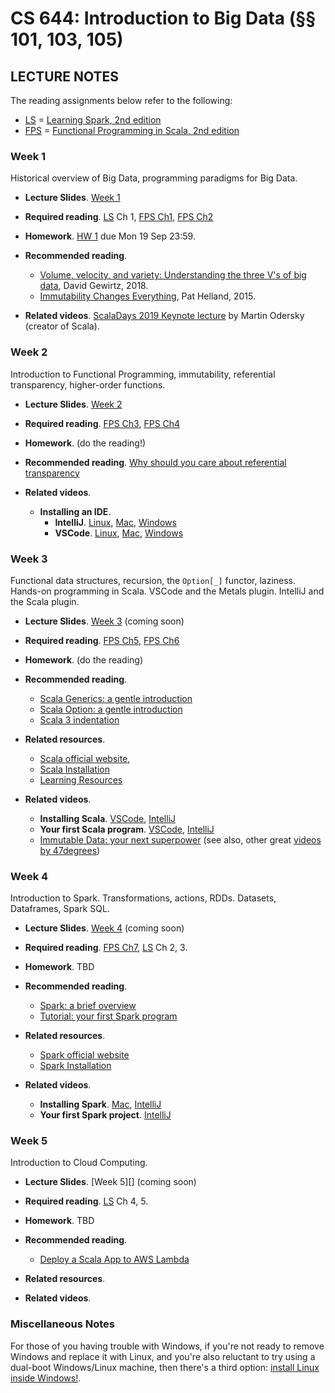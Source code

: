 # CS 644: Introduction to Big Data (§§ 101, 103, 105)

## LECTURE NOTES

The reading assignments below refer to the following:

+  [LS][] = [Learning Spark, 2nd edition](https://pages.databricks.com/rs/094-YMS-629/images/LearningSpark2.0.pdf)
+  [FPS][] = [Functional Programming in Scala, 2nd edition](https://livebook.manning.com/book/functional-programming-in-scala-second-edition)


### Week 1

Historical overview of Big Data, programming paradigms for Big Data.

+  **Lecture Slides**. [Week 1][]
+  **Required reading**. [LS][] Ch 1, [FPS Ch1][], [FPS Ch2][]
+  **Homework**. [HW 1][] due Mon 19 Sep 23:59.

+  **Recommended reading**.
   +  [Volume, velocity, and variety: Understanding the three V's of big data][], David Gewirtz, 2018.
   +  [Immutability Changes Everything][], Pat Helland, 2015.
+  **Related videos**. [ScalaDays 2019 Keynote lecture](https://youtu.be/_Rnrx2lo9cw) by Martin Odersky (creator of Scala).

### Week 2

Introduction to Functional Programming, immutability, referential transparency, higher-order functions.

+  **Lecture Slides**. [Week 2][]
+  **Required reading**. [FPS Ch3][], [FPS Ch4][]
+  **Homework**. (do the reading!)

+  **Recommended reading**. [Why should you care about referential transparency](https://blog.rockthejvm.com/referential-transparency/)
+  **Related videos**.
   +  **Installing an IDE**.
      +  **IntelliJ**. [Linux](https://youtu.be/cE4ZvjFkaHM), [Mac](https://youtu.be/5UDILzNBsRE), [Windows](https://youtu.be/AjpONViwMFU)
      +  **VSCode**. [Linux](https://youtu.be/Ayods37tM1s), [Mac](https://youtu.be/5UDILzNBsRE), [Windows](https://youtu.be/V3o57MU5eoE)


### Week 3

Functional data structures, recursion, the `Option[_]` functor, laziness. Hands-on programming in Scala. VSCode and the Metals plugin. IntelliJ and the Scala plugin.

+  **Lecture Slides**. [Week 3][] (coming soon)
+  **Required reading**. [FPS Ch5][], [FPS Ch6][]
+  **Homework**. (do the reading)

+  **Recommended reading**.
   +  [Scala Generics: a gentle introduction](https://blog.rockthejvm.com/scala-generics/)
   +  [Scala Option: a gentle introduction](https://blog.rockthejvm.com/scala-option/)
   +  [Scala 3 indentation](https://blog.rockthejvm.com/scala-3-indentation/)
+  **Related resources**.
   +  [Scala official website](https://www.scala-lang.org/), 
   +  [Scala Installation](https://docs.scala-lang.org/getting-started/index.html)
   +  [Learning Resources](https://docs.scala-lang.org/)
+  **Related videos**.
   +  **Installing Scala**. [VSCode](https://youtu.be/iATmBDxlYAA), [IntelliJ](https://youtu.be/LWojiAi8PKQ)
   +  **Your first Scala program**. [VSCode](https://youtu.be/uVMGPrH5_Uc), [IntelliJ](https://youtu.be/7kfX1mg079g)
   +  [Immutable Data: your next superpower](https://youtu.be/0cjpBVNNSf0) (see also, other great [videos by 47degrees](https://www.youtube.com/c/47deg/videos))


### Week 4

Introduction to Spark. Transformations, actions, RDDs.  Datasets, Dataframes, Spark SQL.

+  **Lecture Slides**. [Week 4][] (coming soon)
+  **Required reading**. [FPS Ch7][], [LS][] Ch 2, 3.
+  **Homework**. TBD

+  **Recommended reading**.
   +  [Spark: a brief overview](../handouts/Slides_8-Steps-V2.pdf)
   +  [Tutorial: your first Spark program](https://www.47deg.com/blog/using-scala-3-with-spark/https://www.47deg.com/blog/using-scala-3-with-spark/)
+  **Related resources**.
   +  [Spark official website](https://spark.apache.org/)
   +  [Spark Installation](https://spark.apache.org/downloads.html)
+  **Related videos**.
   +  **Installing Spark**. [Mac](https://youtu.be/6c1uP_UbuBg), [IntelliJ](https://youtu.be/UxeRRAsvDH4)
   +  **Your first Spark project**. [IntelliJ](https://youtu.be/faCaudZNb9w)


### Week 5

Introduction to Cloud Computing.

+  **Lecture Slides**. [Week 5][] (coming soon)
+  **Required reading**.  [LS][] Ch 4, 5.
+  **Homework**. TBD

+  **Recommended reading**.
   +  [Deploy a Scala App to AWS Lambda](https://blog.rockthejvm.com/lambda/)
+  **Related resources**.
+  **Related videos**.
   

### Miscellaneous Notes

For those of you having trouble with Windows, if you're not ready to remove Windows and replace it with Linux, and you're also reluctant to try using a dual-boot Windows/Linux machine, then there's a third option: [install Linux inside Windows!](https://youtu.be/v1JVqd8M3Yc).



[3V]: https://www.zdnet.com/article/volume-velocity-and-variety-understanding-the-three-vs-of-big-data/
[final exams]: https://www5.njit.edu/registrar/exams/finalexams.php

[FPS]: https://livebook.manning.com/book/functional-programming-in-scala-second-edition/
[FPS Ch1]: https://livebook.manning.com/book/functional-programming-in-scala-second-edition/chapter-1/v-6/
[FPS Ch2]: https://livebook.manning.com/book/functional-programming-in-scala-second-edition/chapter-2/v-6/
[FPS Ch3]: https://livebook.manning.com/book/functional-programming-in-scala-second-edition/chapter-3/v-6/
[FPS Ch4]: https://livebook.manning.com/book/functional-programming-in-scala-second-edition/chapter-4/v-6/
[FPS Ch5]: https://livebook.manning.com/book/functional-programming-in-scala-second-edition/chapter-5/v-6/

[FPS Ch6]: https://livebook.manning.com/book/functional-programming-in-scala-second-edition/chapter-6/v-6/
[FPS Ch7]: https://livebook.manning.com/book/functional-programming-in-scala-second-edition/chapter-7/v-6/
[FPS Ch8]: https://livebook.manning.com/book/functional-programming-in-scala-second-edition/chapter-8/v-6/


<!-- HW LINKS -->
[Gradescope]: https://www.gradescope.com/courses/441050

[HW 1]: https://www.gradescope.com/
[ICE]: https://www.cidrdb.org/cidr2015/Papers/CIDR15_Paper16.pdf
[Immutability Changes Everything]: https://www.cidrdb.org/cidr2015/Papers/CIDR15_Paper16.pdf

[KUPF]: https://goo.gl/maps/GjhP3cjrMAJSzVFt5
[KUPF 202]: https://goo.gl/maps/GjhP3cjrMAJSzVFt5

[LS]: https://pages.databricks.com/rs/094-YMS-629/images/LearningSpark2.0.pdf


<!-- Project LINKS -->
[Project 0]: https://github.com/williamdemeo/cs644-fall2022/tree/master/projects/Project0
[Project 1]: https://github.com/williamdemeo/cs644-fall2022/tree/master/projects/Project1
[Project 2]: https://github.com/williamdemeo/cs644-fall2022/tree/master/projects/Project2
[Project 3]: https://github.com/williamdemeo/cs644-fall2022/tree/master/projects/Project3
[Project 4]: https://github.com/williamdemeo/cs644-fall2022/tree/master/projects/Project4

[Volume, velocity, and variety: Understanding the three V's of big data]: https://www.zdnet.com/article/volume-velocity-and-variety-understanding-the-three-vs-of-big-data/

[Getting Started with Apache Spark]: https://docs.databricks.com/getting-started/spark/quick-start.html
[Getting Started with Azure (with Databricks)]: https://docs.microsoft.com/en-us/training/modules/get-started-azure-databricks/5-exercise
[Azure ML exercises]: https://microsoftlearning.github.io/dp-090-databricks-ml/


[Week 1]: https://github.com/williamdemeo/cs644-fall2022/blob/main/lecture/Lecture_Week01.pdf
[Week 2]: https://github.com/williamdemeo/cs644-fall2022/blob/main/lecture/Lecture_Week02.pdf
[Week 3]: https://github.com/williamdemeo/cs644-fall2022/blob/main/lecture/Lecture_Week03.pdf
[Week 4]: https://github.com/williamdemeo/cs644-fall2022/blob/main/lecture/Lecture_Week04.pdf
